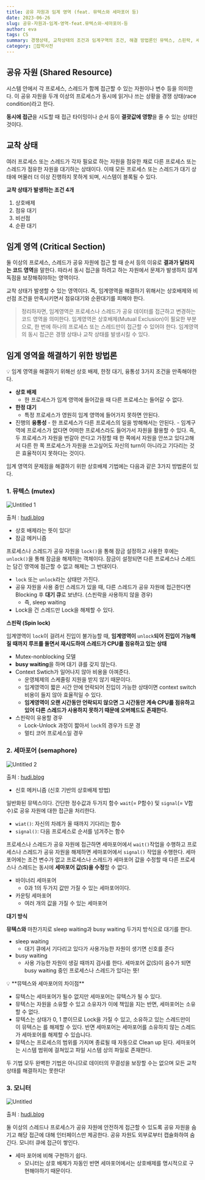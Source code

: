 ```yaml
---
title: 공유 자원과 임계 영역 (feat. 뮤텍스와 세마포어 등)
date: 2023-06-26
slug: 공유-자원과-임계-영역-feat.뮤텍스와-세마포어-등
author: eva
tags: CS
summary: 경쟁상태, 교착상태의 조건과 임계구역의 조건, 해결 방법론인 뮤텍스, 스핀락, 세마포어, 모니터 등에 대해 톺아보자
category: 🙏잡학사전
---
```


## 공유 자원 (Shared Resource)

시스템 안에서 각 프로세스, 스레드가 함께 접근할 수 있는 자원이나 변수 등을 의미한다. 이 공유 자원을 두개 이상의 프로세스가 동시에 읽거나 쓰는 상황을 경쟁 상태(race condition)라고 한다.

**동시에 접근**을 시도할 때 접근 타이밍이나 순서 등이 **결괏값에 영향**을 줄 수 있는 상태인 것이다.

## 교착 상태

여러 프로세스 또는 스레드가 각자 필요로 하는 자원을 점유한 채로 다른 프로세스 또는 스레드가 점유한 자원을 대기하는 상태이다. 이때 모든 프로세스 또는 스레드가 대기 상태에 머물러 더 이상 진행하지 못하게 되며, 시스템이 블록될 수 있다.

**교착 상태가 발생하는 조건 4개**

1. 상호배제
2. 점유 대기
3. 비선점
4. 순환 대기

## 임계 영역 (Critical Section)

둘 이상의 프로세스, 스레드가 공유 자원에 접근 할 때 순서 등의 이유로 **결과가 달라지는 코드 영역**을 말한다. 따라서 동시 접근을 하려고 하는 자원에서 문제가 발생하지 않게 독점을 보장해줘야하는 영역이다.

교착 상태가 발생할 수 있는 영역이다. 즉, 임계영역을 해결하기 위해서는 상호배제와 비선점 조건을 만족시키면서 점유대기와 순환대기를 피해야 한다.

> 정리하자면, 임계영역은 프로세스나 스레드가 공유 데이터를 접근하고 변경하는 코드 영역을 의미한다. 임계영역은 상호배제(Mutual Exclusion)이 필요한 부분으로, 한 번에 하나의 프로세스 또는 스레드만이 접근할 수 있어야 한다. 임계영역의 동시 접근은 경쟁 상태나 교착 상태를 발생시킬 수 있다.

## 임계 영역을 해결하기 위한 방법론

<aside>
💡 임계 영역을 해결하기 위해선 상호 배제, 한정 대기, 융통성 3가지 조건을 만족해야한다.

- **상호 배제**
  - 한 프로세스가 임계 영역에 들어갔을 때 다른 프로세스는 들어갈 수 없다.
- **한정 대기**
  - 특정 프로세스가 영원히 임계 영역에 들어가지 못하면 안된다.
- 진행의 **융통성** - 한 프로세스가 다른 프로세스의 일을 방해해서는 안된다. - 임계구역에 프로세스가 없다면 어떠한 프로세스라도 들어가서 자원을 활용할 수 있다. 즉, 두 프로세스가 자원을 번갈아 쓴다고 가정할 때 한 쪽에서 자원을 안쓰고 있다고해서 다른 한 쪽 프로세스가 자원을 쓰고싶어도 자신의 turn이 아니라고 기다리는 것은 효율적이지 못하다는 것이다.
</aside>

임계 영역의 문제점을 해결하기 위한 상호배제 기법에는 다음과 같은 3가지 방법론이 있다.

### 1. 뮤텍스 (mutex)

![Untitled 1](https://github.com/shyjnnn/shyjnnn.dev/assets/81355590/5c7b0c64-f06a-4332-8389-21936f2d3627)

출처 : [hudi.blog](https://hudi.blog/race-condition-critical-section-mutual-exclusion/)

- 상호 배제라는 뜻이 있다!
- 잠금 메커니즘

프로세스나 스레드가 공유 자원을 `lock()`을 통해 잠금 설정하고 사용한 후에는 `unlock()`을 통해 잠금을 해제하는 객체이다. 잠금이 설정되면 다른 프로세스나 스레드는 담긴 영역에 점근할 수 없고 해제는 그 반대이다.

- `lock` 또는 `unlock`라는 상태만 가진다.
- 공유 자원을 사용 중인 스레드가 있을 때, 다른 스레드가 공유 자원에 접근한다면 Blocking 후 **대기 큐**로 보낸다. (스핀락을 사용하지 않을 경우)
  - 즉, sleep waiting
- Lock을 건 스레드만 Lock을 해제할 수 있다.

**스핀락 (Spin lock)**

임계영역이 `lock`이 걸려서 진입이 불가능할 때, **임계영역이** `unlock`**되어 진입이 가능해질 때까지 루프를 돌면서 재시도하여 스레드가 CPU를 점유하고 있는 상태**

- Mutex-nonblocking 모델
- **busy waiting**을 하며 대기 큐를 갖지 않는다.
- Context Swtich가 일어나지 않아 비용을 아껴준다.
  - 운영체제의 스케줄링 지원을 받지 않기 때문이다.
  - 임계영역이 짧은 시간 안에 언락되어 진입이 가능한 상태이면 context switch 비용이 들지 않아 효율적일 수 있다.
  - **임계영역이 오랜 시간동안 언락되지 않으면 그 시간동안 계속 CPU를 점유하고 있어 다른 스레드가 사용하지 못하기 때문에 오버헤드도 존재한다.**
- 스핀락이 유용할 경우
  - Lock-Unlock 과정이 짧아서 `lock`의 경우가 드문 경
  - 멀티 코어 프로세스일 경우

### 2. 세마포어 (semaphore)

![Untitled 2](https://github.com/shyjnnn/shyjnnn.dev/assets/81355590/293c58ab-9a24-4253-bea0-efc26454a465)

출처 : [hudi.blog](https://hudi.blog/race-condition-critical-section-mutual-exclusion/)

- 신호 메커니즘 (신호 기반의 상호배제 방법)

일반화된 뮤텍스이다. 간단한 정수값과 두가지 함수 `wait`(= P함수) 및 `signal`(= V함수)로 공유 자원에 대한 접근을 처리한다.

- `wiat()`: 자신의 차례가 올 때까지 기다리는 함수
- `signal()`: 다음 프로세스로 순서를 넘겨주는 함수

프로세스나 스레드가 공유 자원에 접근하면 세마포어에서 `wait()`작업을 수행하고 프로세스나 스레드가 공유 자원을 해제하면 세마포어에서 `signal()` 작업을 수행한다. 세마포어에는 조건 변수가 없고 프로세스나 스레드가 세마포어 값을 수정할 때 다른 프로세스나 스레드는 동시에 **세마포어 값(S)을 수정**할 수 없다.

- 바이너리 세마포어
  - 0과 1의 두가지 값만 가질 수 있는 세마포어이다.
- 카운팅 세마포어
  - 여러 개의 값을 가질 수 있는 세마포어

**대기 방식**

**뮤텍스와** 마찬가지로 sleep waiting과 busy waiting 두가지 방식으로 대기를 한다.

- sleep waiting
  - 대기 큐에서 기다리고 있다가 사용가능한 자원이 생기면 신호를 준다
- busy waiting
  - 사용 가능한 자원이 생길 때까지 검사를 한다. 세마포어 값(S)이 음수가 되면 busy waiting 중인 프로세스나 스레드가 있다는 뜻!

<aside>
💡 **뮤텍스와 세마포어의 차이점**

- 뮤텍스는 세마포어가 될수 없지만 세마포어는 뮤텍스가 될 수 있다.
- 뮤텍스는 자원을 소유할 수 있고 소유자가 이에 책임을 지는 반면, 세마포어는 소유할 수 없다.
- 뮤텍스는 상태가 0, 1 뿐이므로 Lock을 가질 수 있고, 소유하고 있는 스레드만이 이 뮤텍스는 를 해제할 수 있다. 반면 세마포어는 세마포어를 소유하지 않는 스레드가 세마포어를 해제할 수 있습니다.
- 뮤텍스는 프로세스의 범위를 가지며 종료될 때 자동으로 Clean up 된다. 세마포어는 시스템 범위에 걸쳐있고 파일 시스템 상의 파일로 존재한다.

두 기법 모두 완벽한 기법은 아니므로 데이터의 무결성을 보장할 수는 없으며 모든 교착상태를 해결하지는 못한다!

</aside>

### 3. 모니터

![Untitled](https://github.com/shyjnnn/shyjnnn.dev/assets/81355590/b0123fdf-9048-467d-bb7e-f6b96c43f363)

출처 : [hudi.blog](https://hudi.blog/race-condition-critical-section-mutual-exclusion/)

둘 이상의 스레드나 프로세스가 공유 자원에 안전하게 접근할 수 있도록 공유 자원을 숨기고 해당 접근에 대해 인터페이스만 제공한다. 공유 자원도 외부로부터 캡슐화하여 숨긴다. 모니터 큐에 접근이 쌓인다.

- 세마 포어에 비해 구현하기 쉽다.
  - 모니터는 상호 배제가 자동인 반면 세마포어에서는 상호배제를 명시적으로 구현해야하기 때문이다.
